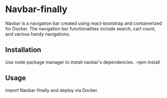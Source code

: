 # Navbar-finally

Navbar is a navigation bar created using react-bootstrap and containerized for Docker. The navigation bar functionalities include search, cart count, and various handy navigations.

## Installation

Use node package manager to install navbar's dependencies.
-npm install

## Usage

import Navbar-finally and deploy via Docker.

